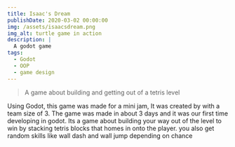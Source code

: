 ```yaml
---
title: Isaac's Dream
publishDate: 2020-03-02 00:00:00
img: /assets/isaacsdream.png
img_alt: turtle game in action
description: |
  A godot game
tags:
  - Godot
  - OOP
  - game design
---
```



> A game about building and getting out of a tetris level

Using Godot, this game was made for a mini jam, It was created by with a team size of 3. The game was made in about 3 days and it was our first time developing in godot.
Its a game about building your way out of the level to win by stacking tetris blocks that homes in onto the player. you also get random skills like wall dash and wall jump depending on chance